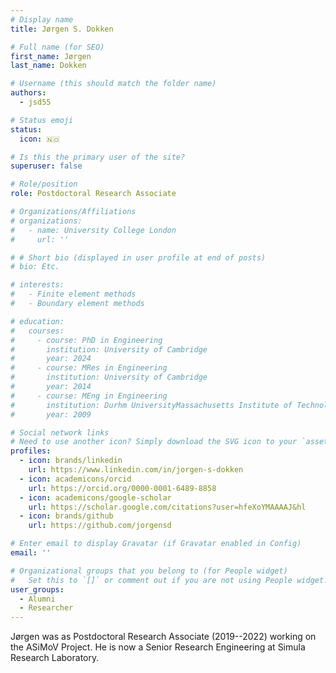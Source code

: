 ```yaml
---
# Display name
title: Jørgen S. Dokken

# Full name (for SEO)
first_name: Jørgen
last_name: Dokken

# Username (this should match the folder name)
authors:
  - jsd55

# Status emoji
status:
  icon: 🇳🇴

# Is this the primary user of the site?
superuser: false

# Role/position
role: Postdoctoral Research Associate

# Organizations/Affiliations
# organizations:
#   - name: University College London
#     url: ''

# # Short bio (displayed in user profile at end of posts)
# bio: Etc.

# interests:
#   - Finite element methods
#   - Boundary element methods

# education:
#   courses:
#     - course: PhD in Engineering
#       institution: University of Cambridge
#       year: 2024
#     - course: MRes in Engineering
#       institution: University of Cambridge
#       year: 2014
#     - course: MEng in Engineering
#       institution: Durhm UniversityMassachusetts Institute of Technology
#       year: 2009

# Social network links
# Need to use another icon? Simply download the SVG icon to your `assets/media/icons/` folder.
profiles:
  - icon: brands/linkedin
    url: https://www.linkedin.com/in/jorgen-s-dokken
  - icon: academicons/orcid
    url: https://orcid.org/0000-0001-6489-8858
  - icon: academicons/google-scholar
    url: https://scholar.google.com/citations?user=hfeXoYMAAAAJ&hl
  - icon: brands/github
    url: https://github.com/jorgensd

# Enter email to display Gravatar (if Gravatar enabled in Config)
email: ''

# Organizational groups that you belong to (for People widget)
#   Set this to `[]` or comment out if you are not using People widget.
user_groups:
  - Alumni
  - Researcher
---
```


Jørgen was as Postdoctoral Research Associate (2019--2022) working on
the ASiMoV Project. He is now a Senior Research Engineering at Simula Research Laboratory.